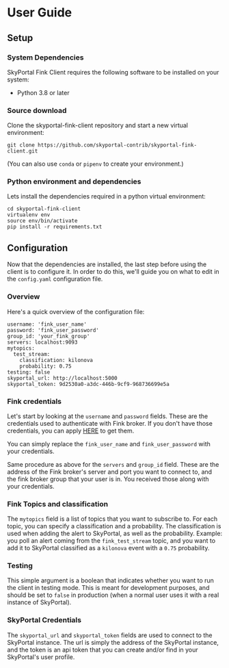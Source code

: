# User Guide

## Setup

### System Dependencies

SkyPortal Fink Client requires the following software to be installed on your system:

- Python 3.8 or later

### Source download

Clone the skyportal-fink-client repository and start a new virtual environment:

```
git clone https://github.com/skyportal-contrib/skyportal-fink-client.git
```

(You can also use `conda` or `pipenv` to create your environment.)

### Python environment and dependencies

Lets install the dependencies required in a python virtual environment:

```
cd skyportal-fink-client
virtualenv env
source env/bin/activate
pip install -r requirements.txt
```


## Configuration

Now that the dependencies are installed, the last step before using the client is to configure it. In order to do this, we'll guide you on what to edit in the `config.yaml` configuration file.

### Overview

Here's a quick overview of the configuration file:

```
username: 'fink_user_name'
password: 'fink_user_password'
group_id: 'your_fink_group'
servers: localhost:9093
mytopics:
  test_stream:
    classification: kilonova
    probability: 0.75
testing: false
skyportal_url: http://localhost:5000
skyportal_token: 9d2530a0-a3dc-446b-9cf9-968736699e5a
```

### Fink credentials

Let's start by looking at the `username` and `password` fields. These are the credentials used to authenticate with Fink broker. If you don't have those credentials, you can apply [HERE](https://forms.gle/2td4jysT4e9pkf889) to get them.

You can simply replace the `fink_user_name` and `fink_user_password` with your credentials.

Same procedure as above for the `servers` and `group_id` field. These are the address of the Fink broker's server and port you want to connect to, and the fink broker group that your user is in. You received those along with your credentials.

### Fink Topics and classification

The `mytopics` field is a list of topics that you want to subscribe to. For each topic, you can specify a classification and a probability. The classification is used when adding the alert to SkyPortal, as well as the probability.
Example: you poll an alert coming from the `fink_test_stream` topic, and you want to add it to SkyPortal classified as a `kilonova` event with a `0.75` probability.

### Testing

This simple argument is a boolean that indicates whether you want to run the client in testing mode. This is meant for development purposes, and should be set to `false` in production (when a normal user uses it with a real instance of SkyPortal).

### SkyPortal Credentials

The `skyportal_url` and `skyportal_token` fields are used to connect to the SkyPortal instance. The url is simply the address of the SkyPortal instance, and the token is an api token that you can create and/or find in your SkyPortal's user profile.
